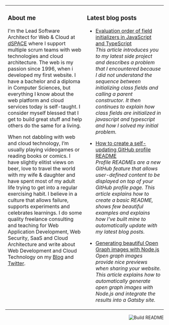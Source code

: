 <table><tr><td valign="top" width="50%">

### About me

I'm the Lead Software Architect for Web & Cloud at [dSPACE](https://www.dspace.com/en/pub/home.cfm) where I support multiple scrum teams with web technologies and cloud architecture. The web is my passion since 1996, when i developed my first website. I have a bachelor and a diploma in Computer Sciences, but everything I know about the web platform and cloud services today is self-taught. I consider myself blessed that I get to build great stuff and help others do the same for a living.

When not dabbling with web and cloud technology, I’m usually playing videogames or reading books or comics. I have slightly elitist views on beer, love to travel the world with my wife & daughter and have spent most of my adult life trying to get into a regular exercising habit. I believe in a culture that allows failure, supports experiments and celebrates learnings. I do some quality freelance consulting and teaching for Web Application Development, Web Security, SaaS and Cloud Architecture and write about Web Development and Cloud Technology on my [Blog](https://codepunkt.de/writing) and [Twitter](https://twitter.com/code_punkt).

</td><td valign="top" width="50%">

### Latest blog posts

<!-- blog start -->

*   [Evaluation order of field initializers in JavaScript and TypeScript](https://codepunkt.dewriting/evaluation-order-of-field-initializers-in-javascript-and-typescript/)<br/>*This article introduces you to my latest side project and describes a problem that I encountered because I did not understand the sequence between initializing class fields and calling a parent constructor. It then continues to explain how class fields are initialized in javascript and typescript and how I solved my initial problem.*

*   [How to create a self-updating GitHub profile README](https://codepunkt.dewriting/how-to-create-a-self-updating-github-profile-readme/)<br/>*Profile READMEs are a new GitHub feature that allows user-defined content to be displayed on top of your GitHub profile page. This article explains how to create a basic README, shows few beautiful examples and explains how I've built mine to automatically update with my latest blog posts.*

*   [Generating beautiful Open Graph images with Node.js](https://codepunkt.dewriting/generating-beautiful-open-graph-images-with-nodejs/)<br/>*Open graph images provide nice previews when sharing your website. This article explains how to automatically generate open graph images with Node.js and integrate the results into a Gatsby site.*

<!-- blog end -->

</td></tr></table>

<a href="https://github.com/codepunkt/codepunkt/actions"><img src="https://github.com/codepunkt/codepunkt/workflows/Build%20README.md/badge.svg" align="right" alt="Build README"></a>
